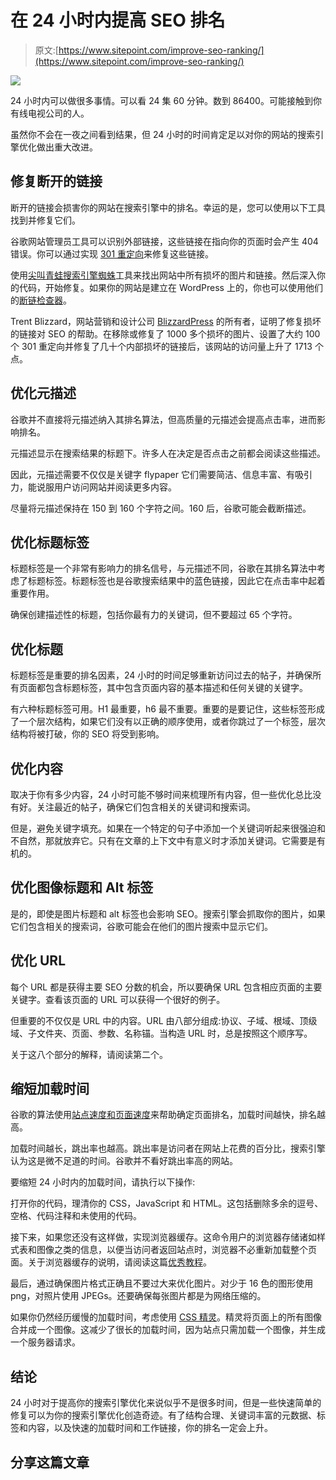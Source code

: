 # 在 24 小时内提高 SEO 排名

> 原文:[https://www.sitepoint.com/improve-seo-ranking/](https://www.sitepoint.com/improve-seo-ranking/)

![](../Images/dd341db2849fcbdb564fbb114291314f.png)

24 小时内可以做很多事情。可以看 24 集 60 分钟。数到 86400。可能接触到你有线电视公司的人。

虽然你不会在一夜之间看到结果，但 24 小时的时间肯定足以对你的网站的搜索引擎优化做出重大改进。

## 修复断开的链接

断开的链接会损害你的网站在搜索引擎中的排名。幸运的是，您可以使用以下工具找到并修复它们。

谷歌网站管理员工具可以识别外部链接，这些链接在指向你的页面时会产生 404 错误。你可以通过实现 [301 重定向](https://www.sitepoint.com/the-missing-guide-301-redirects-for-mac-and-pc/)来修复这些链接。

使用[尖叫青蛙搜索引擎蜘蛛](http://www.screamingfrog.co.uk/seo-spider/)工具来找出网站中所有损坏的图片和链接。然后深入你的代码，开始修复。如果你的网站是建立在 WordPress 上的，你也可以使用他们的[断链检查器](https://wordpress.org/plugins/broken-link-checker/)。

Trent Blizzard，网站营销和设计公司 [BlizzardPress](http://www.blizzardpress.com/404-errors-and-seo-rankings/) 的所有者，证明了修复损坏的链接对 SEO 的帮助。在移除或修复了 1000 多个损坏的图片、设置了大约 100 个 301 重定向并修复了几十个内部损坏的链接后，该网站的访问量上升了 1713 个点。

## 优化元描述

谷歌并不直接将元描述纳入其排名算法，但高质量的元描述会提高点击率，进而影响排名。

元描述显示在搜索结果的标题下。许多人在决定是否点击之前都会阅读这些描述。

因此，元描述需要不仅仅是关键字 flypaper 它们需要简洁、信息丰富、有吸引力，能说服用户访问网站并阅读更多内容。

尽量将元描述保持在 150 到 160 个字符之间。160 后，谷歌可能会截断描述。

## 优化标题标签

标题标签是一个非常有影响力的排名信号，与元描述不同，谷歌在其排名算法中考虑了标题标签。标题标签也是谷歌搜索结果中的蓝色链接，因此它在点击率中起着重要作用。

确保创建描述性的标题，包括你最有力的关键词，但不要超过 65 个字符。

## 优化标题

标题标签是重要的排名因素，24 小时的时间足够重新访问过去的帖子，并确保所有页面都包含标题标签，其中包含页面内容的基本描述和任何关键的关键字。

有六种标题标签可用。H1 最重要，h6 最不重要。重要的是要记住，这些标签形成了一个层次结构，如果它们没有以正确的顺序使用，或者你跳过了一个标签，层次结构将被打破，你的 SEO 将受到影响。

## 优化内容

取决于你有多少内容，24 小时可能不够时间来梳理所有内容，但一些优化总比没有好。关注最近的帖子，确保它们包含相关的关键词和搜索词。

但是，避免关键字填充。如果在一个特定的句子中添加一个关键词听起来很强迫和不自然，那就放弃它。只有在文章的上下文中有意义时才添加关键词。它需要是有机的。

## 优化图像标题和 Alt 标签

是的，即使是图片标题和 alt 标签也会影响 SEO。搜索引擎会抓取你的图片，如果它们包含相关的搜索词，谷歌可能会在他们的图片搜索中显示它们。

## 优化 URL

每个 URL 都是获得主要 SEO 分数的机会，所以要确保 URL 包含相应页面的主要关键字。查看该页面的 URL 可以获得一个很好的例子。

但重要的不仅仅是 URL 中的内容。URL 由八部分组成:协议、子域、根域、顶级域、子文件夹、页面、参数、名称锚。当构造 URL 时，总是按照这个顺序写。

关于这八个部分的解释，请阅读第二个。

## 缩短加载时间

谷歌的算法使用[站点速度和页面速度](http://googlewebmastercentral.blogspot.com/2010/04/using-site-speed-in-web-search-ranking.html)来帮助确定页面排名，加载时间越快，排名越高。

加载时间越长，跳出率也越高。跳出率是访问者在网站上花费的百分比，搜索引擎认为这是微不足道的时间。谷歌并不看好跳出率高的网站。

要缩短 24 小时内的加载时间，请执行以下操作:

打开你的代码，理清你的 CSS，JavaScript 和 HTML。这包括删除多余的逗号、空格、代码注释和未使用的代码。

接下来，如果您还没有这样做，实现浏览器缓存。这命令用户的浏览器存储诸如样式表和图像之类的信息，以便当访问者返回站点时，浏览器不必重新加载整个页面。关于浏览器缓存的说明，请阅读这篇[优秀教程](https://www.mnot.net/cache_docs/#BROWSER)。

最后，通过确保图片格式正确且不要过大来优化图片。对少于 16 色的图形使用 png，对照片使用 JPEGs。还要确保每张图片都是为网络压缩的。

如果你仍然经历缓慢的加载时间，考虑使用 [CSS 精灵](http://www.w3schools.com/css/css_image_sprites.asp)。精灵将页面上的所有图像合并成一个图像。这减少了很长的加载时间，因为站点只需加载一个图像，并生成一个服务器请求。

## 结论

24 小时对于提高你的搜索引擎优化来说似乎不是很多时间，但是一些快速简单的修复可以为你的搜索引擎优化创造奇迹。有了结构合理、关键词丰富的元数据、标签和内容，以及快速的加载时间和工作链接，你的排名一定会上升。

## 分享这篇文章
